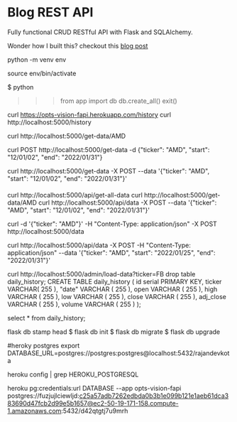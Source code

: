 # Blog REST API

Fully functional CRUD RESTful API with Flask and SQLAlchemy.

Wonder how I built this? checkout this [blog post](https://rahmanfadhil.com/flask-rest-api/)



 python -m venv env

 source env/bin/activate

$ python
>>> from app import db
>>> db.create_all()
>>> exit()

curl https://opts-vision-fapi.herokuapp.com/history
curl http://localhost:5000/history

curl http://localhost:5000/get-data/AMD

curl POST http://localhost:5000/get-data -d {"ticker": "AMD", "start": "12/01/02", "end": "2022/01/31"}

curl http://localhost:5000/get-data -X POST --data '{"ticker": "AMD", "start": "12/01/02", "end": "2022/01/31"}'

####
curl http://localhost:5000/api/get-all-data
curl http://localhost:5000/get-data/AMD
curl http://localhost:5000/api/data -X POST --data '{"ticker": "AMD", "start": "12/01/02", "end": "2022/01/31"}'

curl -d '{"ticker": "AMD"}' -H "Content-Type: application/json" -X POST http://localhost:5000/data

curl http://localhost:5000/api/data -X POST  -H "Content-Type: application/json" --data '{"ticker": "AMD", "start": "2022/01/25", "end": "2022/01/31"}'

curl http://localhost:5000/admin/load-data?ticker=FB
drop table daily_history;
CREATE TABLE daily_history (
	id serial PRIMARY KEY,
	ticker VARCHAR( 255 ),
	"date" VARCHAR ( 255 ),
	open VARCHAR ( 255 ),
	high VARCHAR ( 255 ),
	low VARCHAR ( 255 ),
	close VARCHAR ( 255 ),
	adj_close VARCHAR ( 255 ),
	volume VARCHAR ( 255 )
);

select * from daily_history;



flask db stamp head
$ flask db init
$ flask db migrate
$ flask db upgrade



#heroky postgres
export DATABASE_URL=postgres://postgres:postgres@localhost:5432/rajandevkota

heroku config | grep HEROKU_POSTGRESQL

heroku pg:credentials:url DATABASE --app opts-vision-fapi
   postgres://fuzjujlciewljd:c25a57adb7262edbda0b3b1e099b121e1aeb61dca383690d47fcb2d99e5b1657@ec2-50-19-171-158.compute-1.amazonaws.com:5432/d42qtgtj7u9mrh